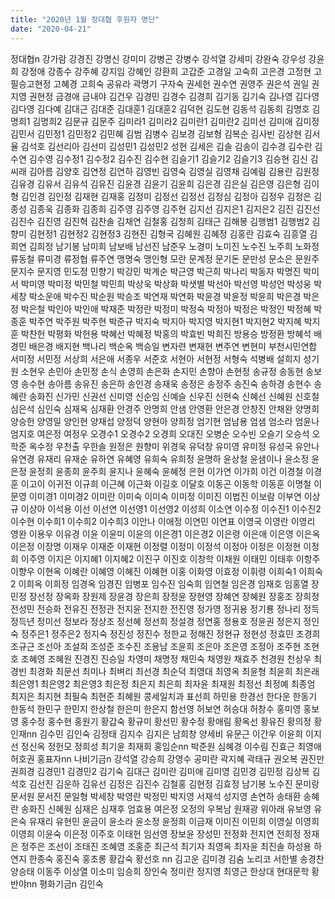 ```yaml
---
title: "2020년 1월 정대협 후원자 명단"
date: "2020-04-21"
---
```


정대협n 강가람 강경진 강명신 강미미 강병곤 강병수 강석열 강세미 강완숙 강우성 강윤희 강정애 강종수 강주혜 강지임 강혜인 강환희 고갑준 고경일 고숙희 고은경 고정현 고필승고현정 고혜경 고희숙 공유라 곽명기 구자숙 권세헌 권수연 권영주 권은석 권일 권지영 권현정 금경애 금내야 김건우 김경민 김경수 김경희 김기동 김기숙 김나영 김다영 김다영 김다예 김대근 김대준 김대훈1 김대훈2 김덕현 김도현 김동석 김동희 김명호 김명희1 김명희2 김문규 김문주 김미라1 김미라2 김미란1 김미란2 김미선 김미애 김미정 김민서 김민정1 김민정2 김민혜 김범 김병수 김보경 김보형 김복순 김사빈 김상현 김서율 김석호 김선리아 김선미 김성민1 김성민2 성현 김세은 김솔 김송이 김수경 김수란 김수연 김수영 김수정1 김수정2 김수진 김수현 김슬기1 김슬기2 김슬기3 김승현 김신 김씨래 김아름 김양호 김연정 김연하 김영빈 김영숙 김영실 김영채 김예림 김용란 김원정 김유경 김유서 김유석 김유진 김윤경 김윤기 김윤희 김은경 김은실 김은영 김은형 김이형 김인경 김인정 김재현 김재홍 김정미 김정선 김정선 김정심 김정아 김정우 김정은 김종성 김종욱 김종화 김종희 김주영 김주영 김주현 김지선 김지은1 김지은2 김진 김진선 김진수 김진영 김진혁 김찬솔 김채연 김철홍 김청희 김태근 김해봉 김행범1 김행범2 김향미 김현정1 김현정2 김현정3 김현진 김형국 김혜원 김혜정 김홍란 김효숙 김흥열 김희연 김희정 남기봉 남미희 남보배 남선진 남준우 노경미 노미진 노수진 노주희 노화정 류동철 류미경 류정협 류주연 맹명숙 맹인형 모란 문계정 문기돈 문만성 문소은 문원주 문지수 문지영 민도정 민향기 박강민 박계순 박근영 박근희 박나리 박동자 박명진 박미서 박미영 박미정 박민철 박민희 박상욱 박상화 박샛별 박선아 박선영 박성언 박성웅 박세창 박소운애 박수진 박순원 박승조 박연재 박연화 박윤경 박윤정 박윤희 박은경 박은정 박은철 박인아 박인애 박재준 박정란 박정미 박정숙 박정아 박정은 박정인 박정혜 박종훈 박주연 박주원 박주현 박준규 박지숙 박지아 박지영 박지현1 박지현2 박지혜 박지훈 박찬헌 박평화 박헌용 박혜선 박혜정 박홍의 박효빈 박희진 방용승 방정환 방혜석 배경민 배은경 배지현 백나리 백순옥 백승일 변자련 변재현 변주연 변현미 부천시민연합 서미정 서민정 서상희 서은애 서종우 서준호 서현아 서현정 서형숙 석병배 설희지 성기원 소현우 손민아 손민정 손식 손영희 손은화 손지민 손향아 손현정 송규정 송동현 송보영 송수현 송아름 송유진 송은하 송인경 송재욱 송정은 송정주 송진숙 송하경 송현수 송혜란 송화진 신가민 신권선 신미영 신순임 신예슬 신우진 신현숙 신혜선 신혜원 신호철 심은석 심인숙 심재옥 심재환 안경주 안명희 안샘 안영환 안은경 안창진 안채완 양명희 양승헌 양영일 양인현 양재섭 양정덕 양현아 양희정 엄기현 엄남용 엄샘 엄소라 엄윤나 엄지호 여은정 여정우 오경수1 오경수2 오경희 오대진 오병순 오수빈 오슬기 오승석 오학준 옥수정 우천출 우한솔 원정은 원향미 위경욱 유덕창 유미영 유미정 유성국 유안나 유연경 유재리 유재순 유하연 유혜영 유희숙 유희정 윤명하 윤상철 윤샘이나 윤소정 윤은정 윤정희 윤종희 윤주희 윤지나 윤혜숙 윤혜정 은현 이가연 이가희 이건 이경철 이경훈 이고이 이귀전 이규희 이근혜 이근화 이길호 이달호 이동곤 이동학 이동훈 이명철 이문영 이미경1 이미경2 이미란 이미숙 이미숙 이미정 이미진 이법진 이보람 이부연 이상규 이상아 이석용 이선 이선연 이선영1 이선영2 이성희 이소연 이수정 이수진1 이수진2 이수현 이수희1 이수희2 이수희3 이안나 이애정 이연민 이연표 이영국 이영란 이영리 영완 이용우 이유경 이윤 이윤미 이윤의 이은경1 이은경2 이은령 이은애 이은영 이은옥 이은정 이장명 이재우 이재준 이재현 이정렬 이정미 이정석 이정아 이정은 이정현 이정희 이주영 이지은 이지혜1 이지혜2 이진구 이진호 이창학 이채원 이태민 이태후 이항주 이향우 이현옥 이혜란 이혜영 이혜진 이혜현 이홍 이화영 이효정 이휘령 이희숙1 이희숙2 이희옥 이희정 임경옥 임경진 임병포 임수진 임숙희 임연철 임은경 임재호 임홍열 장민정 장선정 장옥화 장원제 장윤경 장은희 장정윤 장현영 장혜연 장혜원 장홍조 장희정 전성민 전승화 전유진 전정관 전지윤 전지한 전진영 정가영 정귀용 정기룡 정나리 정득 정득년 정미선 정보라 정상조 정선혜 정선희 정설경 정연홍 정용호 정윤권 정은지 정인숙 정주은1 정주은2 정지숙 정진성 정진수 정한교 정해진 정현규 정현성 정효민 조경희 조규근 조선아 조설희 조성준 조수진 조용남 조윤희 조은아 조은영 조정아 조주현 조현호 조혜영 조혜원 진경진 진승일 차영미 채명정 채민숙 채영원 채효주 천경원 천상우 최경빈 최경화 최문선 최미나 최벼리 최선경 최순덕 최영대 최영옥 최윤형 최윤희 최은래 최은영1 최은영2 최은영3 최은정 최은지 최은희 최자윤 최재원 최정선 최정예 최종엄 최지은 최지현 최필숙 최현준 최혜원 콩세일치과 표선희 하민용 한경선 한다운 한동기 한동석 한민구 한민지 한상철 한은미 한은지 함선영 허보연 허승대 허창수 홍미영 홍보영 홍수정 홍수현 홍원기 황갑숙 황규미 황선민 황수정 황애림 황옥선 황유진 황의정 황인재nn 김수민 김인숙 김정태 김지수 김지은 남희창 양세비 유문근 이간우 이윤희 이지선 정신옥 정헌모 정희성 최기윤 최재희 홍임순nn 박준원 심혜경 이수림 진효근 최영애 허호권 홍표자nn 나비기금n 강석열 강승희 강영수 공미란 곽지혜 곽태규 권오복 권진만 권희경 김경민1 김경민2 김기숙 김대근 김미란 김미애 김미영 김민경 김민정 김상복 김석호 김선진 김운하 김유선 김정은 김진수 김철홍 김현정 김효정 남기봉 노수진 문미랑 문서원 문서진 문일형 박세창 박영란 박정민 박지영 서재석 성지영 손연하 송태환 송혜란 송화진 신혜원 심재은 심재후 엄효용 여은정 오정의 우복남 원재광 위아래 유보영 유은숙 유재리 유현민 윤금이 윤소라 윤소정 윤정희 이금재 이미진 이민희 이영실 이영희 이영희 이윤숙 이은정 이주호 이태헌 임선영 장보윤 장성민 전정화 전지연 전희정 정재은 정주은 조선이 조태진 조혜영 조홍준 최근석 최기자 최영옥 최자윤 최진솔 하성용 하연지 한종숙 홍진숙 홍초롱 황갑숙 황선호 nn 김고운 김미경 김숨 노리코 서한별 송경찬 양승태 이동주 이상열 이소미 임승희 장인숙 정미란 정지영 최영근 한상대 현대문학 황반야nn 평화기금n 김인숙
